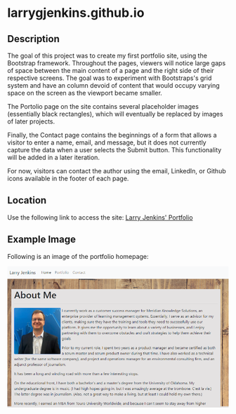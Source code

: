 # larrygjenkins.github.io
## Description
The goal of this project was to create my first portfolio site, using the Bootstrap framework. Throughout the pages, viewers will notice large gaps of space between the main content of a page and the right side of their respective screens. The goal was to experiment with Bootstraps's grid system and have an column devoid of content that would occupy varying space on the screen as the viewport became smaller. 

The Portolio page on the site contains several placeholder images (essentially black rectangles), which will eventually be replaced by images of later projects. 

Finally, the Contact page contains the beginnings of a form that allows a visitor to enter a name, email, and message, but it does not currently capture the data when a user selects the Submit button. This functionality will be added in a later iteration. 

For now, visitors can contact the author using the email, LinkedIn, or Github icons available in the footer of each page.

## Location
Use the following link to access the site: [Larry Jenkins' Portfolio](https://larrygjenkins.github.io/index.html)

## Example Image
Following is an image of the portfolio homepage:

![Larry Jenkins' Portfolio](./assets/AboutMeScreenshot.png)